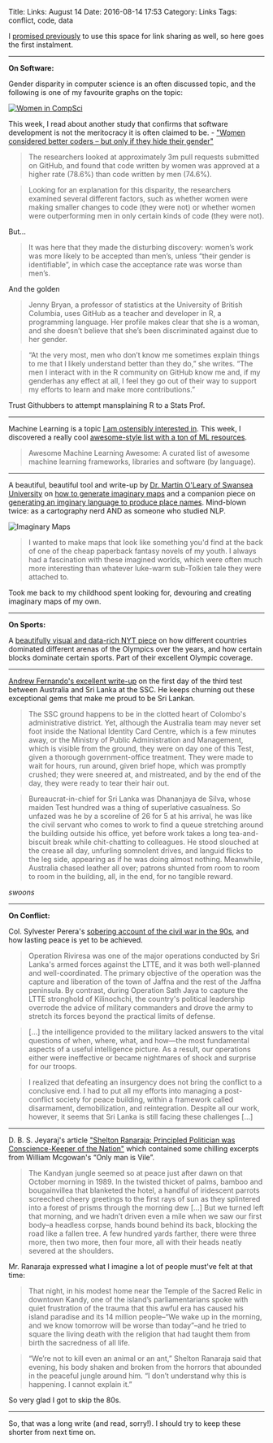 Title: Links: August 14
Date: 2016-08-14 17:53
Category: Links
Tags: conflict, code, data

I [promised previously][1] to use this space for link sharing as well, so here
goes the first instalment.

---

**On Software:**

Gender disparity in computer science is an often discussed topic, and the 
following is one of my favourite graphs on the topic:

[![Women in CompSci]({filename}/images/comp-sci-women.png)][1]

This week, I read about another study that confirms that software development 
is not the meritocracy it is often claimed to be. - ["Women considered better 
coders – but only if they hide their gender"][2]

> The researchers looked at approximately 3m pull requests submitted on GitHub, 
and found that code written by women was approved at a higher rate (78.6%) than 
code written by men (74.6%).

> Looking for an explanation for this disparity, the researchers examined 
several different factors, such as whether women were making smaller changes 
to code (they were not) or whether women were outperforming men in only certain 
kinds of code (they were not). 

But...

> It was here that they made the disturbing discovery: women’s work was more 
likely to be accepted than men’s, unless “their gender is identifiable”, in 
which case the acceptance rate was worse than men’s. 

And the golden

> Jenny Bryan, a professor of statistics at the University of British Columbia, 
uses GitHub as a teacher and developer in R, a programming language. Her profile 
makes clear that she is a woman, and she doesn’t believe that she’s been 
discriminated against due to her gender.

> “At the very most, men who don’t know me sometimes explain things to me that 
I likely understand better than they do,” she writes. “The men I interact with 
in the R community on GitHub know me and, if my genderhas any effect at all, I 
feel they go out of their way to support my efforts to learn and make more 
contributions.”

Trust Githubbers to attempt mansplaining R to a Stats Prof.

---

Machine Learning is a topic [I am ostensibly interested in][3]. This week, I
discovered a really cool [awesome-style list with a ton of ML resources][4].

> Awesome Machine Learning Awesome: A curated list of awesome machine learning 
frameworks, libraries and software (by language).

---

A beautiful, beautiful tool and write-up by [Dr. Martin O'Leary of Swansea 
University][5] on [how to generate imaginary maps][6] and a companion piece on 
[generating an imginary language to produce place names][7]. Mind-blown twice: 
as a cartography nerd AND as someone who studied NLP.

![Imaginary Maps]({filename}/images/imaginary-maps.png)

> I wanted to make maps that look like something you'd find at the back of one 
of the cheap paperback fantasy novels of my youth. I always had a fascination 
with these imagined worlds, which were often much more interesting than 
whatever luke-warm sub-Tolkien tale they were attached to.

Took me back to my childhood spent looking for, devouring and creating 
imaginary maps of my own. 

---

**On Sports:**

A [beautifully visual and data-rich NYT piece][8] on how different countries
dominated different arenas of the Olympics over the years, and how certain 
blocks dominate certain sports. Part of their excellent Olympic coverage.

---

[Andrew Fernando's excellent write-up][9] on the first day of the third test
between Australia and Sri Lanka at the SSC. He keeps churning out these 
exceptional gems that make me proud to be Sri Lankan.

>  The SSC ground happens to be in the clotted heart of Colombo's administrative 
district. Yet, although the Australia team may never set foot inside the 
National Identity Card Centre, which is a few minutes away, or the Ministry of 
Public Administration and Management, which is visible from the ground, they 
were on day one of this Test, given a thorough government-office treatment. 
They were made to wait for hours, run around, given brief hope, which was 
promptly crushed; they were sneered at, and mistreated, and by the end of the 
day, they were ready to tear their hair out.

> Bureaucrat-in-chief for Sri Lanka was Dhananjaya de Silva, whose maiden Test 
hundred was a thing of superlative casualness. So unfazed was he by a scoreline 
of 26 for 5 at his arrival, he was like the civil servant who comes to work to 
find a queue stretching around the building outside his office, yet before work 
takes a long tea-and-biscuit break while chit-chatting to colleagues. He stood 
slouched at the crease all day, unfurling somnolent drives, and languid flicks 
to the leg side, appearing as if he was doing almost nothing. Meanwhile, 
Australia chased leather all over; patrons shunted from room to room to room 
in the building, all, in the end, for no tangible reward. 

*swoons*

---

**On Conflict:**

Col. Sylvester Perera's [sobering account of the civil war in the 90s][10], and 
how lasting peace is yet to be achieved.

> Operation Riviresa was one of the major operations conducted by Sri Lanka's 
armed forces against the LTTE, and it was both well-planned and 
well-coordinated. The primary objective of the operation was the capture and 
liberation of the town of Jaffna and the rest of the Jaffna peninsula. 
By contrast, during Operation Sath Jaya to capture the LTTE stronghold of 
Kilinochchi, the country's political leadership overrode the advice of military 
commanders and drove the army to stretch its forces beyond the practical limits 
of defense.

> [...] the intelligence provided to the military lacked answers to the vital 
questions of when, where, what, and how—the most fundamental aspects of a 
useful intelligence picture. As a result, our operations either were ineffective 
or became nightmares of shock and surprise for our troops.

> I realized that defeating an insurgency does not bring the conflict to a 
conclusive end. I had to put all my efforts into managing a post-conflict 
society for peace building, within a framework called disarmament, 
demobilization, and reintegration. Despite all our work, however, it seems 
that Sri Lanka is still facing these challenges [...]

---

D. B. S. Jeyaraj's article ["Shelton Ranaraja: Principled Politician was 
Conscience-Keeper of the Nation"][11] which contained some chilling excerpts 
from William Mcgowan's “Only man is Vile”.

> The Kandyan jungle seemed so at peace just after dawn on that October morning 
in 1989. In the twisted thicket of palms, bamboo and bougainvillea that 
blanketed the hotel, a handful of iridescent parrots screeched cheery greetings 
to the first rays of sun as they splintered into a forest of prisms through the 
morning dew [...] But we turned left that morning, and we hadn’t driven even a 
mile when we saw our first body–a headless corpse, hands bound behind its back, 
blocking the road like a fallen tree. A few hundred yards farther, there were 
three more, then two more, then four more, all with their heads neatly severed 
at the shoulders.

Mr. Ranaraja expressed what I imagine a lot of people must've felt at that time:

> That night, in his modest home near the Temple of the Sacred Relic in downtown 
Kandy, one of the island’s parliamentarians spoke with quiet frustration of the 
trauma that this awful era has caused his island paradise and its 14 million 
people–“We wake up in the morning, and we know tomorrow will be worse than 
today”–and he tried to square the living death with the religion that had taught 
them from birth the sacredness of all life.

> “We’re not to kill even an animal or an ant,” Shelton Ranaraja said that 
evening, his body shaken and broken from the horrors that abounded in the 
peaceful jungle around him. “I don’t understand why this is happening. I cannot 
explain it.”

So very glad I got to skip the 80s.

---

So, that was a long write (and read, sorry!). I should try to keep these shorter
from next time on.

[1]: http://www.npr.org/sections/money/2014/10/21/357629765/when-women-stopped-coding
[2]: https://www.theguardian.com/technology/2016/feb/12/women-considered-better-coders-hide-gender-github
[3]: https://janithl.github.io/2016/07/the-lastfm-dataset/
[4]: https://github.com/josephmisiti/awesome-machine-learning
[5]: http://www.martinoleary.com/
[6]: http://mewo2.com/notes/terrain/
[7]: http://mewo2.com/notes/naming-language/
[8]: http://www.nytimes.com/interactive/2016/08/08/sports/olympics/history-olympic-dominance-charts.html?_r=0
[9]: http://www.espncricinfo.com/sri-lanka-v-australia-2016/content/story/1045673.html
[10]: https://globalecco.org/the-sri-lankan-civil-war-a-personal-reminiscence-col-sylvester-perera-sri-lankan-army
[11]: http://dbsjeyaraj.com/dbsj/archives/47692